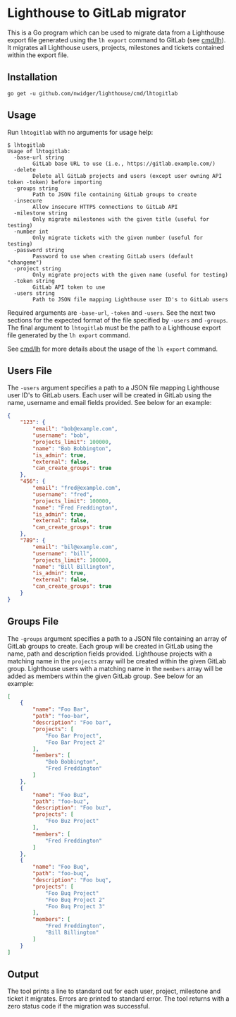 Lighthouse to GitLab migrator
=============================

This is a Go program which can be used to migrate data from a
Lighthouse export file generated using the `lh export` command to
GitLab (see
[cmd/lh](https://github.com/nwidger/lighthouse/blob/master/cmd/lh)).
It migrates all Lighthouse users, projects, milestones and tickets
contained within the export file.

## Installation

``` no-highlight
go get -u github.com/nwidger/lighthouse/cmd/lhtogitlab
```

## Usage

Run `lhtogitlab` with no arguments for usage help:

``` no-highlight
$ lhtogitlab
Usage of lhtogitlab:
  -base-url string
    	GitLab base URL to use (i.e., https://gitlab.example.com/)
  -delete
    	Delete all GitLab projects and users (except user owning API token -token) before importing
  -groups string
    	Path to JSON file containing GitLab groups to create
  -insecure
    	Allow insecure HTTPS connections to GitLab API
  -milestone string
    	Only migrate milestones with the given title (useful for testing)
  -number int
    	Only migrate tickets with the given number (useful for testing)
  -password string
    	Password to use when creating GitLab users (default "changeme")
  -project string
    	Only migrate projects with the given name (useful for testing)
  -token string
    	GitLab API token to use
  -users string
    	Path to JSON file mapping Lighthouse user ID's to GitLab users
```

Required arguments are `-base-url`, `-token` and `-users`.  See the
next two sections for the expected format of the file specified by
`-users` and `-groups`.  The final argument to `lhtogitlab` must be
the path to a Lighthouse export file generated by the `lh export`
command.

See [cmd/lh](https://github.com/nwidger/lighthouse/blob/master/cmd/lh)
for more details about the usage of the `lh export` command.

## Users File

The `-users` argument specifies a path to a JSON file mapping
Lighthouse user ID's to GitLab users.  Each user will be created in
GitLab using the name, username and email fields provided.  See below
for an example:

``` json
{
    "123": {
        "email": "bob@example.com",
        "username": "bob",
        "projects_limit": 100000,
        "name": "Bob Bobbington",
        "is_admin": true,
        "external": false,
        "can_create_groups": true
    },
    "456": {
        "email": "fred@example.com",
        "username": "fred",
        "projects_limit": 100000,
        "name": "Fred Freddington",
        "is_admin": true,
        "external": false,
        "can_create_groups": true
    },
    "789": {
        "email": "bil@example.com",
        "username": "bill",
        "projects_limit": 100000,
        "name": "Bill Billington",
        "is_admin": true,
        "external": false,
        "can_create_groups": true
    }
}
```

## Groups File

The `-groups` argument specifies a path to a JSON file containing an
array of GitLab groups to create.  Each group will be created in
GitLab using the name, path and description fields provided.
Lighthouse projects with a matching name in the `projects` array will
be created within the given GitLab group.  Lighthouse users with a
matching name in the `members` array will be added as members within
the given GitLab group.  See below for an example:

``` json
[
    {
        "name": "Foo Bar",
        "path": "foo-bar",
        "description": "Foo bar",
        "projects": [
            "Foo Bar Project",
            "Foo Bar Project 2"
        ],
        "members": [
            "Bob Bobbington",
            "Fred Freddington"
        ]
    },
    {
        "name": "Foo Buz",
        "path": "foo-buz",
        "description": "Foo buz",
        "projects": [
            "Foo Buz Project"
        ],
        "members": [
            "Fred Freddington"
        ]
    },
    {
        "name": "Foo Buq",
        "path": "foo-buq",
        "description": "Foo buq",
        "projects": [
            "Foo Buq Project"
            "Foo Buq Project 2"
            "Foo Buq Project 3"
        ],
        "members": [
            "Fred Freddington",
            "Bill Billington"
        ]
    }
]
```

## Output

The tool prints a line to standard out for each user, project,
milestone and ticket it migrates.  Errors are printed to standard
error.  The tool returns with a zero status code if the migration was
successful.
